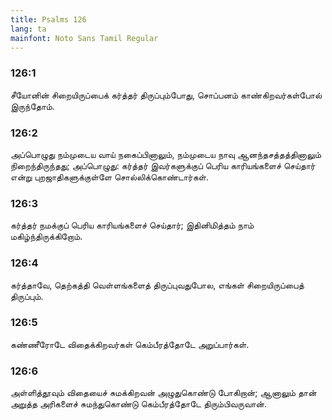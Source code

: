 ```yaml
---
title: Psalms 126
lang: ta
mainfont: Noto Sans Tamil Regular
---
```


###  126:1

சீயோனின் சிறையிருப்பைக் கர்த்தர் திருப்பும்போது, சொப்பனம் காண்கிறவர்கள்போல் இருந்தோம்.

###  126:2

அப்பொழுது நம்முடைய வாய் நகைப்பினாலும், நம்முடைய நாவு ஆனந்தசத்தத்தினாலும் நிறைந்திருந்தது; அப்பொழுது: கர்த்தர் இவர்களுக்குப் பெரிய காரியங்களைச் செய்தார் என்று புறஜாதிகளுக்குள்ளே சொல்லிக்கொண்டார்கள்.

###  126:3

கர்த்தர் நமக்குப் பெரிய காரியங்களைச் செய்தார்; இதினிமித்தம் நாம் மகிழ்ந்திருக்கிறோம்.

###  126:4

கர்த்தாவே, தெற்கத்தி வெள்ளங்களைத் திருப்புவதுபோல, எங்கள் சிறையிருப்பைத் திருப்பும்.

###  126:5

கண்ணீரோடே விதைக்கிறவர்கள் கெம்பீரத்தோடே அறுப்பார்கள்.

###  126:6

அள்ளித்தூவும் விதையைச் சுமக்கிறவன் அழுதுகொண்டு போகிறான்; ஆனாலும் தான் அறுத்த அரிகளைச் சுமந்துகொண்டு கெம்பீரத்தோடே திரும்பிவருவான்.

